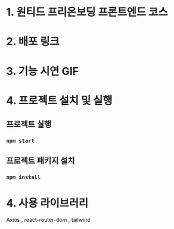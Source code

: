 # 1. 원티드 프리온보딩 프론트엔드 코스

# 2. 배포 링크

# 3. 기능 시연 GIF

# 4. 프로젝트 설치 및 실행

## 프로젝트 실행

### `npm start`

## 프로젝트 패키지 설치

### `npm install`

# 4. 사용 라이브러리
Axios , react-router-dom , tailwind
